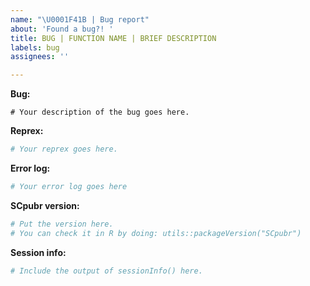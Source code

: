 ```yaml
---
name: "\U0001F41B | Bug report"
about: 'Found a bug?! '
title: BUG | FUNCTION NAME | BRIEF DESCRIPTION
labels: bug
assignees: ''

---
```


<!-- 
-----------------------------------------------------------------------------------
Hello! Thanks for opening an Issue to SCpubr!

Please, replace the content of the code placeholders (denoted with these quotes 
``` 
```
) with the relevant information being asked. 

Please, put everything, excluding the initial salutation, in the code placeholders
(it will make the issue very neat, structured and easy to read).

Please, follow the title scheme so that other people can find the issues faster. 
Example: 
BUG | do_FeaturePlot | Doing this causes this problem.

Best,
Enrique
-----------------------------------------------------------------------------------
-->


<!-- Initial salutation -->


**Bug:**
<!-- How did you encounter this bug? Please be as precise and complete as possible -->

```
# Your description of the bug goes here.
```


**Reprex:**
<!-- Include a the code that triggers the error. Do not just put the line of code that triggers it. Please include as much context as possible. 

If you are unsure on how to do it, please check: https://www.r-bloggers.com/2020/10/how-to-make-a-reprex/ -->

```r
# Your reprex goes here.
```


**Error log:**
<!-- Please, also include the full error log that you get.-->

```r
# Your error log goes here
```


**SCpubr version:**
<!-- Which version of SCpubr are you using? Is it a dev version? -->

```r
# Put the version here.
# You can check it in R by doing: utils::packageVersion("SCpubr")
```


**Session info:**
<!-- Please, also include the full output of sessionInfo().-->

```r
# Include the output of sessionInfo() here.
```
